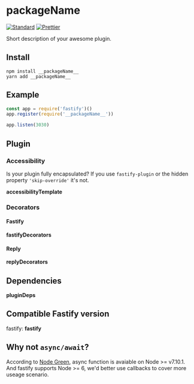 # __packageName__

[![Standard](https://img.shields.io/badge/code_style-standard-brightgreen.svg)](https://standardjs.com)
[![Prettier](https://img.shields.io/badge/code_style-prettier-ff69b4.svg)](https://prettier.io/)

Short description of your awesome plugin.

## Install

```
npm install __packageName__
yarn add __packageName__
```

## Example

```js
const app = require('fastify')()
app.register(require('__packageName__'))

app.listen(3030)
```

## Plugin

### Accessibility

Is your plugin fully encapsulated? If you use `fastify-plugin` or the hidden property `'skip-override'` it's not.

**accessibilityTemplate**

### Decorators

#### Fastify

**fastifyDecorators**

#### Reply

**replyDecorators**

## Dependencies

**pluginDeps**

## Compatible Fastify version

fastify: __fastify__

## Why not `async/await`?

According to [Node Green](https://node.green/), async function is avaiable on
Node >= v7.10.1. And fastify supports Node >= 6, we'd better use callbacks to
cover more useage scenario.
